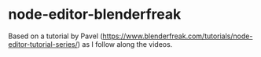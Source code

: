 # node-editor-blenderfreak
Based on a tutorial by Pavel (https://www.blenderfreak.com/tutorials/node-editor-tutorial-series/) as I follow along the videos.
